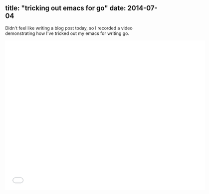 title: "tricking out emacs for go"
date: 2014-07-04
---

Didn't feel like writing a blog post today, so I recorded a video demonstrating how I've tricked out my emacs for writing go.

<iframe width="640" height="480" src="//www.youtube.com/embed/r6j2W5DZRtA" frameborder="0" allowfullscreen></iframe>
